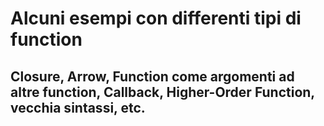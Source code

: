 # Alcuni esempi con differenti tipi di function

## Closure, Arrow, Function come argomenti ad altre function, Callback, Higher-Order Function, vecchia sintassi, etc.